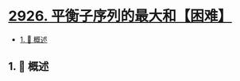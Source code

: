 # [2926. 平衡子序列的最大和【困难】](https://github.com/Tdahuyou/TNotes.leetcode/tree/main/notes/2926.%20%E5%B9%B3%E8%A1%A1%E5%AD%90%E5%BA%8F%E5%88%97%E7%9A%84%E6%9C%80%E5%A4%A7%E5%92%8C%E3%80%90%E5%9B%B0%E9%9A%BE%E3%80%91)

<!-- region:toc -->

- [1. 📝 概述](#1--概述)

<!-- endregion:toc -->

## 1. 📝 概述
